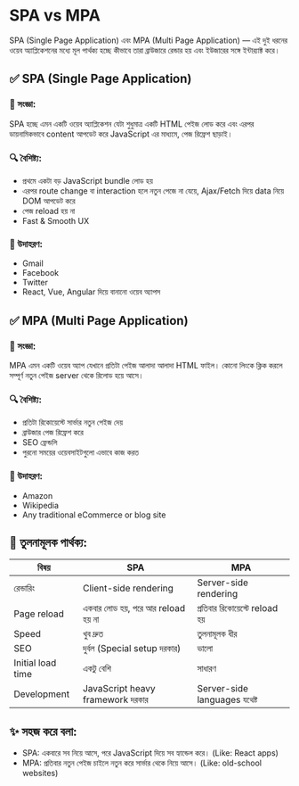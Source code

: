 # SPA vs MPA
SPA (Single Page Application) এবং MPA (Multi Page Application) — এই দুই ধরনের ওয়েব অ্যাপ্লিকেশনের মধ্যে মূল পার্থক্য হচ্ছে কীভাবে তারা ব্রাউজারে রেন্ডার হয় এবং ইউজারের সঙ্গে ইন্টার‍্যাক্ট করে।
## ✅ SPA (Single Page Application)
### 🧠 সংজ্ঞা:
SPA হচ্ছে এমন একটি ওয়েব অ্যাপ্লিকেশন যেটা শুধুমাত্র একটি HTML পেইজ লোড করে এবং এরপর ডায়নামিকভাবে content আপডেট করে JavaScript এর মাধ্যমে, 
পেজ রিফ্রেশ ছাড়াই।
### 🔍 বৈশিষ্ট্য:
- প্রথমে একটা বড় JavaScript bundle লোড হয়
- এরপর route change বা interaction হলে নতুন পেজে না যেয়ে, Ajax/Fetch দিয়ে data নিয়ে DOM আপডেট করে
- পেজ reload হয় না
- Fast & Smooth UX
### 🧩 উদাহরণ:
- Gmail
- Facebook
- Twitter
- React, Vue, Angular দিয়ে বানানো ওয়েব অ্যাপস
## ✅ MPA (Multi Page Application)
### 🧠 সংজ্ঞা:
MPA এমন একটি ওয়েব অ্যাপ যেখানে প্রতিটা পেইজ আলাদা আলাদা HTML ফাইল। 
কোনো লিংকে ক্লিক করলে সম্পূর্ণ নতুন পেইজ server থেকে রিলোড হয়ে আসে।
### 🔍 বৈশিষ্ট্য:
- প্রতিটা রিকোয়েস্টে সার্ভার নতুন পেইজ দেয়
- ব্রাউজার পেজ রিফ্রেশ করে
- SEO ফ্রেন্ডলি
- পুরনো সময়ের ওয়েবসাইটগুলো এভাবে কাজ করত

### 🧩 উদাহরণ:
- Amazon
- Wikipedia
- Any traditional eCommerce or blog site
## 🔁 তুলনামূলক পার্থক্য:
| বিষয়             | SPA                                 | MPA                                 |
|------------------|--------------------------------------|--------------------------------------|
| রেন্ডারিং        | Client-side rendering                | Server-side rendering                |
| Page reload      | একবার লোড হয়, পরে আর reload হয় না  | প্রতিবার রিকোয়েস্টে reload হয়       |
| Speed            | খুব দ্রুত                            | তুলনামূলক ধীর                       |
| SEO              | দুর্বল (Special setup দরকার)         | ভালো                                |
| Initial load time| একটু বেশি                            | সাধারণ                              |
| Development      | JavaScript heavy framework দরকার     | Server-side languages যথেষ্ট        |
## ✨ সহজ করে বলা:
- SPA: একবারে সব নিয়ে আসে, পরে JavaScript দিয়ে সব হ্যান্ডেল করে। (Like: React apps)
- MPA: প্রতিবার নতুন পেইজ চাইলে নতুন করে সার্ভার থেকে নিয়ে আসে। (Like: old-school websites)

